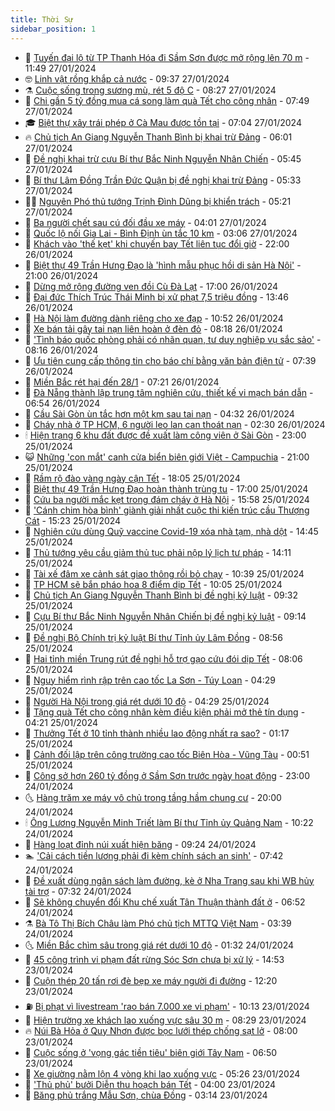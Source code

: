 ```yaml
---
title: Thời Sự
sidebar_position: 1
---
```


<!-- vnexpress-thoi-su:START -->
- 🦒 [Tuyến đại lộ từ TP Thanh Hóa đi Sầm Sơn được mở rộng lên 70 m](https://vnexpress.net/tuyen-dai-lo-tu-tp-thanh-hoa-di-sam-son-duoc-mo-rong-len-70-m-4705850.html) - 11:49 27/01/2024
- 🤓 [Linh vật rồng khắp cả nước](https://vnexpress.net/linh-vat-rong-khap-ca-nuoc-4705789.html) - 09:37 27/01/2024
- ⚗️ [Cuộc sống trong sương mù, rét 5 độ C](https://vnexpress.net/cuoc-song-trong-suong-mu-ret-5-do-c-4705822.html) - 08:27 27/01/2024
- 🌊 [Chi gần 5 tỷ đồng mua cá song làm quà Tết cho công nhân](https://vnexpress.net/chi-gan-5-ty-dong-mua-ca-song-lam-qua-tet-cho-cong-nhan-4705816.html) - 07:49 27/01/2024
- 🎓 [Biệt thự xây trái phép ở Cà Mau được tồn tại](https://vnexpress.net/biet-thu-xay-trai-phep-o-ca-mau-duoc-ton-tai-4705833.html) - 07:04 27/01/2024
- 🔥 [Chủ tịch An Giang Nguyễn Thanh Bình bị khai trừ Đảng](https://vnexpress.net/chu-tich-an-giang-nguyen-thanh-binh-bi-khai-tru-dang-4705824.html) - 06:01 27/01/2024
- 🦏 [Đề nghị khai trừ cựu Bí thư Bắc Ninh Nguyễn Nhân Chiến](https://vnexpress.net/de-nghi-khai-tru-cuu-bi-thu-bac-ninh-nguyen-nhan-chien-4705821.html) - 05:45 27/01/2024
- 👺 [Bí thư Lâm Đồng Trần Đức Quận bị đề nghị khai trừ Đảng](https://vnexpress.net/bi-thu-lam-dong-tran-duc-quan-bi-de-nghi-khai-tru-dang-4705818.html) - 05:33 27/01/2024
- 🧑‍🏫 [Nguyên Phó thủ tướng Trịnh Đình Dũng bị khiển trách](https://vnexpress.net/nguyen-pho-thu-tuong-trinh-dinh-dung-bi-khien-trach-4698810.html) - 05:21 27/01/2024
- 🚦 [Ba người chết sau cú đối đầu xe máy](https://vnexpress.net/ba-nguoi-chet-sau-cu-doi-dau-xe-may-4705777.html) - 04:01 27/01/2024
- 🎉 [Quốc lộ nối Gia Lai - Bình Định ùn tắc 10 km](https://vnexpress.net/quoc-lo-noi-gia-lai-binh-dinh-un-tac-10-km-4705746.html) - 03:06 27/01/2024
- 🦒 [Khách vào &#39;thế kẹt&#39; khi chuyến bay Tết liên tục đổi giờ](https://vnexpress.net/khach-vao-the-ket-khi-chuyen-bay-tet-lien-tuc-doi-gio-4705243.html) - 22:00 26/01/2024
- 🤗 [Biệt thự 49 Trần Hưng Đạo là &#39;hình mẫu phục hồi di sản Hà Nội&#39;](https://vnexpress.net/biet-thu-49-tran-hung-dao-la-hinh-mau-phuc-hoi-di-san-ha-noi-4705098.html) - 21:00 26/01/2024
- 💼 [Dừng mở rộng đường ven đồi Cù Đà Lạt](https://vnexpress.net/dung-mo-rong-duong-ven-doi-cu-da-lat-4705665.html) - 17:00 26/01/2024
- 🤩 [Đại đức Thích Trúc Thái Minh bị xử phạt 7,5 triệu đồng](https://vnexpress.net/dai-duc-thich-truc-thai-minh-bi-xu-phat-7-5-trieu-dong-4705660.html) - 13:46 26/01/2024
- 🤡 [Hà Nội làm đường dành riêng cho xe đạp](https://vnexpress.net/ha-noi-lam-duong-danh-rieng-cho-xe-dap-4705622.html) - 10:52 26/01/2024
- 💯 [Xe bán tải gây tai nạn liên hoàn ở đèn đỏ](https://video.vnexpress.net/xe-ban-tai-gay-tai-nan-lien-hoan-o-den-do-4705515.html) - 08:18 26/01/2024
- 👺 [&#39;Tình báo quốc phòng phải có nhãn quan, tư duy nghiệp vụ sắc sảo&#39;](https://vnexpress.net/tinh-bao-quoc-phong-phai-co-nhan-quan-tu-duy-nghiep-vu-sac-sao-4705471.html) - 08:16 26/01/2024
- 🌮 [Ưu tiên cung cấp thông tin cho báo chí bằng văn bản điện tử](https://vnexpress.net/uu-tien-cung-cap-thong-tin-cho-bao-chi-bang-van-ban-dien-tu-4705486.html) - 07:39 26/01/2024
- 🥸 [Miền Bắc rét hại đến 28/1](https://vnexpress.net/mien-bac-ret-hai-den-28-1-4705453.html) - 07:21 26/01/2024
- 🐻 [Đà Nẵng thành lập trung tâm nghiên cứu, thiết kế vi mạch bán dẫn](https://vnexpress.net/da-nang-thanh-lap-trung-tam-nghien-cuu-thiet-ke-vi-mach-ban-dan-4705469.html) - 06:54 26/01/2024
- 👀 [Cầu Sài Gòn ùn tắc hơn một km sau tai nạn](https://vnexpress.net/cau-sai-gon-un-tac-hon-mot-km-sau-tai-nan-4705426.html) - 04:32 26/01/2024
- 🤔 [Cháy nhà ở TP HCM, 6 người leo lan can thoát nạn](https://vnexpress.net/chay-nha-o-tp-hcm-6-nguoi-leo-lan-can-thoat-nan-4705349.html) - 02:30 26/01/2024
- 🕯 [Hiện trạng 6 khu đất được đề xuất làm công viên ở Sài Gòn](https://vnexpress.net/hien-trang-6-khu-dat-duoc-de-xuat-lam-cong-vien-o-sai-gon-4704777.html) - 23:00 25/01/2024
- 😺 [Những &#39;con mắt&#39; canh cửa biển biên giới Việt - Campuchia](https://vnexpress.net/nhung-con-mat-canh-cua-bien-bien-gioi-viet-campuchia-4704891.html) - 21:00 25/01/2024
- 🦆 [Rầm rộ đào vàng ngày cận Tết](https://vnexpress.net/ram-ro-dao-vang-ngay-can-tet-4705097.html) - 18:05 25/01/2024
- 🧰 [Biệt thự 49 Trần Hưng Đạo hoàn thành trùng tu](https://vnexpress.net/biet-thu-49-tran-hung-dao-hoan-thanh-trung-tu-4705198.html) - 17:00 25/01/2024
- 🦍 [Cứu ba người mắc kẹt trong đám cháy ở Hà Nội](https://vnexpress.net/cuu-ba-nguoi-mac-ket-trong-dam-chay-o-ha-noi-4705268.html) - 15:58 25/01/2024
- 🧰 [&#39;Cánh chim hòa bình&#39; giành giải nhất cuộc thi kiến trúc cầu Thượng Cát](https://vnexpress.net/canh-chim-hoa-binh-gianh-giai-nhat-cuoc-thi-kien-truc-cau-thuong-cat-4705091.html) - 15:23 25/01/2024
- 💃 [Nghiên cứu dùng Quỹ vaccine Covid-19 xóa nhà tạm, nhà dột](https://vnexpress.net/nghien-cuu-dung-quy-vaccine-covid-19-xoa-nha-tam-nha-dot-4705254.html) - 14:45 25/01/2024
- 🧰 [Thủ tướng yêu cầu giảm thủ tục phải nộp lý lịch tư pháp](https://vnexpress.net/thu-tuong-yeu-cau-giam-thu-tuc-phai-nop-ly-lich-tu-phap-4705248.html) - 14:11 25/01/2024
- 🚀 [Tài xế đâm xe cảnh sát giao thông rồi bỏ chạy](https://vnexpress.net/tai-xe-dam-xe-canh-sat-giao-thong-roi-bo-chay-4705162.html) - 10:39 25/01/2024
- 🎊 [TP HCM sẽ bắn pháo hoa 8 điểm dịp Tết](https://vnexpress.net/tp-hcm-se-ban-phao-hoa-8-diem-dip-tet-4705181.html) - 10:05 25/01/2024
- 🤭 [Chủ tịch An Giang Nguyễn Thanh Bình bị đề nghị kỷ luật](https://vnexpress.net/chu-tich-an-giang-nguyen-thanh-binh-bi-de-nghi-ky-luat-4705158.html) - 09:32 25/01/2024
- 🤗 [Cựu Bí thư Bắc Ninh Nguyễn Nhân Chiến bị đề nghị kỷ luật](https://vnexpress.net/cuu-bi-thu-bac-ninh-nguyen-nhan-chien-bi-de-nghi-ky-luat-4702794.html) - 09:14 25/01/2024
- 🌈 [Đề nghị Bộ Chính trị kỷ luật Bí thư Tỉnh ủy Lâm Đồng](https://vnexpress.net/de-nghi-bo-chinh-tri-ky-luat-bi-thu-tinh-uy-lam-dong-4705138.html) - 08:56 25/01/2024
- 🦣 [Hai tỉnh miền Trung rút đề nghị hỗ trợ gạo cứu đói dịp Tết](https://vnexpress.net/hai-tinh-mien-trung-rut-de-nghi-ho-tro-gao-cuu-doi-dip-tet-4704780.html) - 08:06 25/01/2024
- 🎡 [Nguy hiểm rình rập trên cao tốc La Sơn - Túy Loan](https://vnexpress.net/nguy-hiem-rinh-rap-tren-cao-toc-la-son-tuy-loan-4704914.html) - 04:29 25/01/2024
- 🦏 [Người Hà Nội trong giá rét dưới 10 độ](https://vnexpress.net/nguoi-ha-noi-trong-gia-ret-duoi-10-do-4704574.html) - 04:29 25/01/2024
- 🎊 [Tặng quà Tết cho công nhân kèm điều kiện phải mở thẻ tín dụng](https://vnexpress.net/tang-qua-tet-cho-cong-nhan-kem-dieu-kien-phai-mo-the-tin-dung-4704736.html) - 04:21 25/01/2024
- 🫶 [Thưởng Tết ở 10 tỉnh thành nhiều lao động nhất ra sao?](https://vnexpress.net/thuong-tet-o-10-tinh-thanh-nhieu-lao-dong-nhat-ra-sao-4704051.html) - 01:17 25/01/2024
- 🤔 [Cảnh đối lập trên công trường cao tốc Biên Hòa - Vũng Tàu](https://vnexpress.net/canh-doi-lap-tren-cong-truong-cao-toc-bien-hoa-vung-tau-4704750.html) - 00:51 25/01/2024
- 🤠 [Công sở hơn 260 tỷ đồng ở Sầm Sơn trước ngày hoạt động](https://vnexpress.net/cong-so-hon-260-ty-dong-o-sam-son-truoc-ngay-hoat-dong-4704651.html) - 23:00 24/01/2024
- 🌜 [Hàng trăm xe máy vô chủ trong tầng hầm chung cư](https://vnexpress.net/hang-tram-xe-may-vo-chu-trong-tang-ham-chung-cu-4704215.html) - 20:00 24/01/2024
- 🕯 [Ông Lương Nguyễn Minh Triết làm Bí thư Tỉnh ủy Quảng Nam](https://vnexpress.net/ong-luong-nguyen-minh-triet-lam-bi-thu-tinh-uy-quang-nam-4704658.html) - 10:22 24/01/2024
- 🤔 [Hàng loạt đỉnh núi xuất hiện băng](https://vnexpress.net/hang-loat-dinh-nui-xuat-hien-bang-4704623.html) - 09:24 24/01/2024
- 🏊 [&#39;Cải cách tiền lương phải đi kèm chính sách an sinh&#39;](https://vnexpress.net/cai-cach-tien-luong-phai-di-kem-chinh-sach-an-sinh-4704566.html) - 07:42 24/01/2024
- 🌮 [Đề xuất dùng ngân sách làm đường, kè ở Nha Trang sau khi WB hủy tài trợ](https://vnexpress.net/de-xuat-dung-ngan-sach-lam-duong-ke-o-nha-trang-sau-khi-wb-huy-tai-tro-4704299.html) - 07:32 24/01/2024
- 🫣 [Sẽ không chuyển đổi Khu chế xuất Tân Thuận thành đất ở](https://vnexpress.net/se-khong-chuyen-doi-khu-che-xuat-tan-thuan-thanh-dat-o-4704568.html) - 06:52 24/01/2024
- ⚗️ [Bà Tô Thị Bích Châu làm Phó chủ tịch MTTQ Việt Nam](https://vnexpress.net/ba-to-thi-bich-chau-lam-pho-chu-tich-mttq-viet-nam-4704410.html) - 03:39 24/01/2024
- 🌜 [Miền Bắc chìm sâu trong giá rét dưới 10 độ](https://vnexpress.net/mien-bac-chim-sau-trong-gia-ret-duoi-10-do-4704387.html) - 01:32 24/01/2024
- 🌁 [45 công trình vi phạm đất rừng Sóc Sơn chưa bị xử lý](https://vnexpress.net/45-cong-trinh-vi-pham-dat-rung-soc-son-chua-bi-xu-ly-4704305.html) - 14:53 23/01/2024
- 🐲 [Cuộn thép 20 tấn rơi đè bẹp xe máy người đi đường](https://vnexpress.net/cuon-thep-20-tan-roi-de-bep-xe-may-nguoi-di-duong-4704301.html) - 12:20 23/01/2024
- ⛽️ [Bị phạt vì livestream &#39;rao bán 7.000 xe vi phạm&#39;](https://vnexpress.net/bi-phat-vi-livestream-rao-ban-7-000-xe-vi-pham-4704269.html) - 10:13 23/01/2024
- 🗽 [Hiện trường xe khách lao xuống vực sâu 30 m](https://vnexpress.net/hien-truong-xe-khach-lao-xuong-vuc-sau-30-m-4704153.html) - 08:29 23/01/2024
- 🔥 [Núi Bà Hỏa ở Quy Nhơn được bọc lưới thép chống sạt lở](https://vnexpress.net/nui-ba-hoa-o-quy-nhon-duoc-boc-luoi-thep-chong-sat-lo-4704134.html) - 08:00 23/01/2024
- 💯 [Cuộc sống ở &#39;vọng gác tiền tiêu&#39; biên giới Tây Nam](https://vnexpress.net/cuoc-song-o-vong-gac-tien-tieu-bien-gioi-tay-nam-4703772.html) - 06:50 23/01/2024
- 🦆 [Xe giường nằm lộn 4 vòng khi lao xuống vực](https://vnexpress.net/xe-giuong-nam-lon-4-vong-khi-lao-xuong-vuc-4703976.html) - 05:26 23/01/2024
- 🫣 [&#39;Thủ phủ&#39; bưởi Diễn thu hoạch bán Tết](https://vnexpress.net/thu-phu-buoi-dien-thu-hoach-ban-tet-4703373.html) - 04:00 23/01/2024
- 🤡 [Băng phủ trắng Mẫu Sơn, chùa Đồng](https://vnexpress.net/bang-phu-trang-mau-son-chua-dong-4703932.html) - 03:14 23/01/2024<!-- vnexpress-thoi-su:END -->